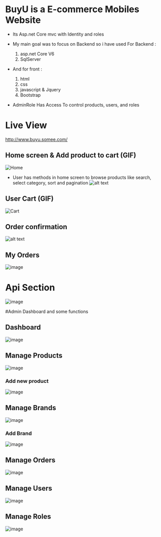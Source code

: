 # BuyU is a E-commerce Mobiles Website 
- Its Asp.net Core mvc with Identity and roles 
- My main goal was to focus on Backend so i have used For Backend :
  1. asp.net Core V6
  2. SqlServer
- And for front :
  1. html
  2. css
  3. javascript & Jquery
  4. Bootstrap

- AdminRole Has Access To control products, users, and roles

# Live View  
http://www.buyu.somee.com/

## Home screen & Add product to cart (GIF)
![Home](https://user-images.githubusercontent.com/56364993/202978616-caa6f903-35ef-444c-a971-6b9fae166804.gif)
- User has methods in home screen to browse products like search, select category, sort and pagination
![alt text](https://dub01pap002files.storage.live.com/y4m1sGdKf10-zd6xzP2DlfAXnJbE-niPOyBR3RoftC2drTxVM2gK3cJsTQzCqGiFC7aw3bWjkkdVdIWTXVHLNzasCnq_X0xYEfATs8UTe7Bl3nHdKYwVpTU7vPMi-LBssaNDUgrEnsiY57P_XJPPLY0MUKxPnzrSf8wA7V5H_9UyKqgO0w95Q9yYQ9f3euyeHQf?width=1685&height=176&cropmode=none)

## User Cart (GIF)
![Cart](https://user-images.githubusercontent.com/56364993/202979195-c7362e22-8b03-4424-812b-2f6e0ef91037.gif)


## Order confirmation
![alt text](https://dub01pap002files.storage.live.com/y4mimoCUJ2cttNM4LRq_E8-Ec7y7ih-Iyy90MN0AjSL1z0XAU-0wTybnH_Iwz8ncEwCYJa8VvPq_sQTltmwEnJlKXOiBrSAuOB4i1bolNqirm1HLVzGe9ZE-HB6r9A30Pi-kvapjCsh7Ka3UtDZvSd3jdaFqB57WElHHgD8xuLPFWtRWCy1tIEy3x-_XpRaFc-u?width=1643&height=832&cropmode=none)

## My Orders
![image](https://user-images.githubusercontent.com/56364993/203280833-8820125a-4de7-4778-bf04-67f3b2f37ad1.png)
# Api Section
![image](https://user-images.githubusercontent.com/56364993/202832996-f19aae0d-1379-41d9-b5c2-ec354e74c1f5.png)

#Admin Dashboard and some functions

## Dashboard 
![image](https://user-images.githubusercontent.com/56364993/203275372-f4ff0349-dc15-44db-95c0-e4d16bfc4db6.png)

## Manage Products 
![image](https://user-images.githubusercontent.com/56364993/203275553-fb5fd9a1-d695-428b-8035-451baf9c70f8.png)

### Add new product 
![image](https://user-images.githubusercontent.com/56364993/203275656-5bfaa97d-0ade-408f-a707-9d84bac55dad.png)

## Manage Brands 
![image](https://user-images.githubusercontent.com/56364993/203276400-8d8502bb-01b6-4e06-8d81-be4ba8d35747.png)

### Add Brand 
![image](https://user-images.githubusercontent.com/56364993/203276769-1cbf0b2f-4921-4e25-88a2-41eaf107ae61.png)

## Manage Orders 
![image](https://user-images.githubusercontent.com/56364993/203274338-1b6a6277-373d-4ede-aa09-072b217f3ea8.png)

## Manage Users 
![image](https://user-images.githubusercontent.com/56364993/203276856-3e4febea-673a-4112-b255-9f23582f7d49.png)

## Manage Roles 
![image](https://user-images.githubusercontent.com/56364993/203277195-1a24ff59-00ce-4108-8dd5-bcb3b26fb56a.png)

